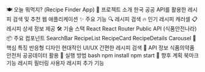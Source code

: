 🍽️ 오늘 뭐먹지? (Recipe Finder App)
🚀 프로젝트 소개
한국 공공 API를 활용한 레시피 검색 및 추천 웹 애플리케이션
✨ 주요 기능
🔍 레시피 검색
🔥 인기 레시피 캐러셀
📋 레시피 상세 정보 제공
🛠 기술 스택
React
React Router
Public API (식품안전나라)
📦 주요 컴포넌트
SearchBar
RecipeList
RecipeCard
RecipeDetails
Carousel
🌟 핵심 특징
반응형 디자인
현대적인 UI/UX
간편한 레시피 검색
🔗 API 정보
식품의약품안전처 공공데이터 활용
📝 실행 방법
bash
npm install
npm start
📌 향후 계획
북마크 기능
레시피 필터링
사용자 레시피 추가 기능
